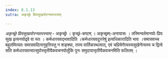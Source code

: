 ```yaml
---
index: 8.1.13
sutra: अकृच्छ्रे प्रियसुखयोरन्यतरस्याम्

---
```

_अकृच्छ्रे प्रियसुखयोरन्यतरस्याम्_ - अकृच्छ्रे । कृच्छ्रं-कष्टम् । अकृच्छ्रम्-अनायासः । तस्मिन्वर्तमानयोः प्रिय सुख इत्यनयोद्र्वे वा स्तः । कर्मधारयवद्भावादिति ।कर्मधारयवदुत्तरेषु॑ इत्यधिकारादिति भावः ।समासवच्च बहुल॑मित्यतः समासवदित्यनुवृत्तिस्तु न शङ्क्या, तस्य वार्तिकस्थत्वात्, एवं चप्रियेणे॑त्यस्यसुखेने॑त्यस्य च द्वित्वे सति कर्मधारयवत्त्वात्सुपोस्तृतीयैकवचनयोर्लुकि पुनः समुदायात्तृतीयैकवचनमिति फलितम् ।